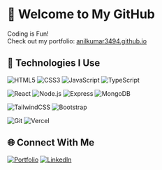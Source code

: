 # 👋 Welcome to My GitHub

Coding is Fun!  
Check out my portfolio: [anilkumar3494.github.io](https://anilkumar3494.github.io/ak-portfolio/)

## 🚀 Technologies I Use

![HTML5](https://img.shields.io/badge/HTML5-%23E34F26.svg?style=for-the-badge&logo=html5&logoColor=white) 
![CSS3](https://img.shields.io/badge/CSS3-%231572B6.svg?style=for-the-badge&logo=css3&logoColor=white) 
![JavaScript](https://img.shields.io/badge/JavaScript-%23F7DF1E.svg?style=for-the-badge&logo=javascript&logoColor=black) 
![TypeScript](https://img.shields.io/badge/TypeScript-%23007ACC.svg?style=for-the-badge&logo=typescript&logoColor=white)  

![React](https://img.shields.io/badge/React-%2320232a.svg?style=for-the-badge&logo=react&logoColor=%2361DAFB) 
![Node.js](https://img.shields.io/badge/Node.js-43853D?style=for-the-badge&logo=node.js&logoColor=white) 
![Express](https://img.shields.io/badge/Express.js-404D59?style=for-the-badge) 
![MongoDB](https://img.shields.io/badge/MongoDB-%234ea94b.svg?style=for-the-badge&logo=mongodb&logoColor=white) 

![TailwindCSS](https://img.shields.io/badge/tailwindcss-%2338B2AC.svg?style=for-the-badge&logo=tailwind-css&logoColor=white) 
![Bootstrap](https://img.shields.io/badge/Bootstrap-%23563D7C.svg?style=for-the-badge&logo=bootstrap&logoColor=white) 

![Git](https://img.shields.io/badge/Git-%23F05033.svg?style=for-the-badge&logo=git&logoColor=white) 
![Vercel](https://img.shields.io/badge/Vercel-%23000000.svg?style=for-the-badge&logo=vercel&logoColor=white) 

## 🌐 Connect With Me

[![Portfolio](https://img.shields.io/badge/Portfolio-%23000000.svg?style=for-the-badge&logo=About.me&logoColor=white)](https://anilkumar3494.github.io/ak-portfolio/) 
[![LinkedIn](https://img.shields.io/badge/LinkedIn-%230A66C2.svg?style=for-the-badge&logo=linkedin&logoColor=white)](https://www.linkedin.com/in/anil-kumar-karapa/)
